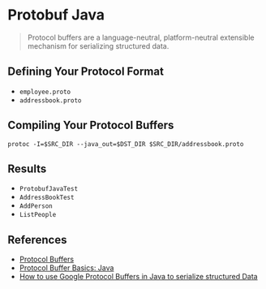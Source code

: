 # Protobuf Java

>Protocol buffers are a language-neutral, platform-neutral extensible mechanism for serializing structured data.

## Defining Your Protocol Format
- `employee.proto`
- `addressbook.proto`

## Compiling Your Protocol Buffers
```
protoc -I=$SRC_DIR --java_out=$DST_DIR $SRC_DIR/addressbook.proto
```

## Results
- `ProtobufJavaTest`
- `AddressBookTest`
- `AddPerson`
- `ListPeople`

## References
- [Protocol Buffers](https://developers.google.cn/protocol-buffers?hl=zh-cn)
- [Protocol Buffer Basics: Java](https://developers.google.cn/protocol-buffers/docs/javatutorial?hl=zh-cn)
- [How to use Google Protocol Buffers in Java to serialize structured Data](https://roytuts.com/how-to-use-google-protocol-buffers-in-java-to-serialize-structured-data/)
